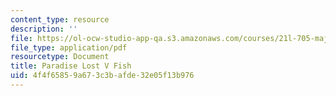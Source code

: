 ```yaml
---
content_type: resource
description: ''
file: https://ol-ocw-studio-app-qa.s3.amazonaws.com/courses/21l-705-major-authors-john-milton-spring-2008/4f4f65859a673c3bafde32e05f13b976_MIT21L_705S08_pl_v_s08.pdf
file_type: application/pdf
resourcetype: Document
title: Paradise Lost V Fish
uid: 4f4f6585-9a67-3c3b-afde-32e05f13b976
---
```

